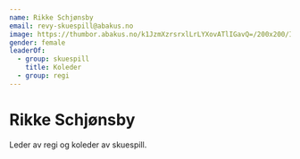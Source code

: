 ```yaml
---
name: Rikke Schjønsby
email: revy-skuespill@abakus.no
image: https://thumbor.abakus.no/k1JzmXzrsrxlLrLYXovATlIGavQ=/200x200/IMG_1627.jpeg
gender: female
leaderOf:
  - group: skuespill
    title: Koleder
  - group: regi
---
```


# Rikke Schjønsby

Leder av regi og koleder av skuespill.
